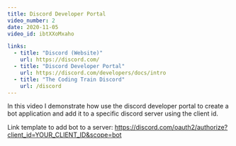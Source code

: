 ```yaml
---
title: Discord Developer Portal
video_number: 2
date: 2020-11-05
video_id: ibtXXoMxaho

links:
  - title: "Discord (Website)"
    url: https://discord.com/
  - title: "Discord Developer Portal"
    url: https://discord.com/developers/docs/intro
  - title: "The Coding Train Discord"
    url: /discord
---
```

In this video I demonstrate how use the discord developer portal to create a bot application and add it to a specific discord server using the client id.

Link template to add bot to a server: https://discord.com/oauth2/authorize?client_id=YOUR_CLIENT_ID&scope=bot
